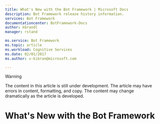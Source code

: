 ```yaml
---
title: What's New with the Bot Framework | Microsoft Docs
description: Bot Framework release history information.
services: Bot Framework
documentationcenter: BotFramework-Docs
author: kbrandl
manager: rstand

ms.service: Bot Framework
ms.topic: article
ms.workload: Cognitive Services
ms.date: 02/01/2017
ms.author: v-kibran@microsoft.com

---
```

> [!WARNING]
> The content in this article is still under development. The article may have errors in content, formatting,
> and copy. The content may change dramatically as the article is developed.

# What's New with the Bot Framework

